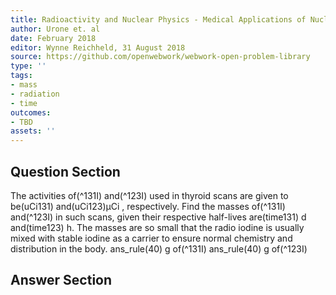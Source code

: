 ```yaml
---
title: Radioactivity and Nuclear Physics - Medical Applications of Nuclear Physics
author: Urone et. al
date: February 2018
editor: Wynne Reichheld, 31 August 2018
source: https://github.com/openwebwork/webwork-open-problem-library
type: ''
tags:
- mass
- radiation
- time
outcomes:
- TBD
assets: ''
---
```


## Question Section 

The activities of(^131I) and(^123I) used in thyroid scans are given to be(uCi131) and(uCi123)μCi , respectively. Find the masses of(^131I) and(^123I) in such scans, given their respective half-lives are(time131) d and(time123) h. The masses are so small that the radio iodine is usually mixed with stable iodine as a carrier to ensure normal chemistry and distribution in the body.
ans_rule(40) g of(^131I)
ans_rule(40) g of(^123I)



## Answer Section

